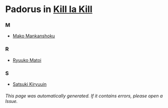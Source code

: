 # Padorus in [Kill la Kill](https://myanimelist.net/manga/58391/Kill_la_Kill)

### M
* [Mako Mankanshoku](https://github.com/shadow578/Project-Padoru/blob/master/table-of-contents/characters/MakoMankanshoku.md)

### R
* [Ryuuko Matoi](https://github.com/shadow578/Project-Padoru/blob/master/table-of-contents/characters/RyuukoMatoi.md)

### S
* [Satsuki Kiryuuin](https://github.com/shadow578/Project-Padoru/blob/master/table-of-contents/characters/SatsukiKiryuuin.md)

###### This page was automatically generated. If it contains errors, please open a Issue.
